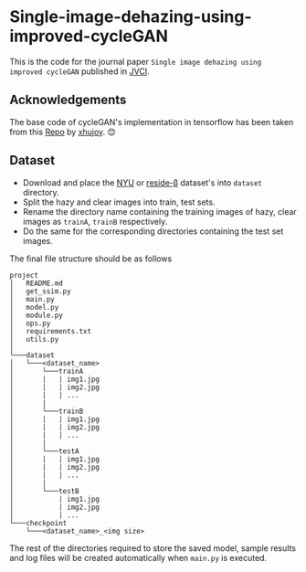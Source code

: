 # Single-image-dehazing-using-improved-cycleGAN
This is the code for the journal paper `Single image dehazing using improved cycleGAN` published in <a href="https://www.journals.elsevier.com/journal-of-visual-communication-and-image-representation">JVCI</a>.



## Acknowledgements
The base code of cycleGAN's implementation in tensorflow has been taken from this <a href="https://github.com/xhujoy/CycleGAN-tensorflow">Repo</a> by <a href="https://github.com/xhujoy">xhujoy</a>. 😊

## Dataset
- Download and place the <a href="https://cs.nyu.edu/~silberman/datasets/nyu_depth_v2.html">NYU</a> or <a href="https://sites.google.com/view/reside-dehaze-datasets/reside-%CE%B2">reside-β</a> dataset's into `dataset` directory.
- Split the hazy and clear images into train, test sets.
- Rename the directory name containing the training images of hazy, clear images as `trainA`, `trainB` respectively.
- Do the same for the corresponding directories containing the test set images.

The final file structure should be as follows
```
project
│   README.md
│   get_ssim.py
│   main.py
│   model.py
│   module.py
│   ops.py
│   requirements.txt
│   utils.py
│
└───dataset
│   └───<dataset_name>
│       └───trainA
│       |   | img1.jpg
│       |   | img2.jpg
│       |   | ...
│       |
│       └───trainB
│       |   | img1.jpg
│       |   | img2.jpg
│       |   | ...
│       |
│       └───testA
│       |   | img1.jpg
│       |   | img2.jpg
│       |   | ...
│       |
│       └───testB
│           | img1.jpg
│           | img2.jpg
│           | ...
└───checkpoint
    └───<dataset_name>_<img size>
```

The rest of the directories required to store the saved model, sample results and log files will be created automatically when `main.py` is executed.
